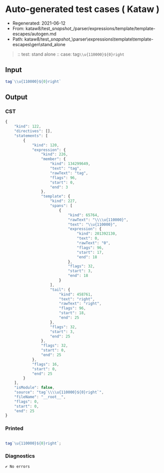 # Auto-generated test cases ( Kataw )
- Regenerated: 2021-06-12
- From: kataw8/test\__snapshot__/parser/expressions/template/template-escapes/autogen.md
- Path: kataw8/test\__snapshot__\parser\expressions\template\template-escapes\gen\stand_alone
> :: test: stand alone
> :: case: tag`\\u{110000}${0}right`
## Input

`````js
tag`\\u{110000}${0}right`
`````
## Output

### CST

```javascript
{
    "kind": 122,
    "directives": [],
    "statements": [
        {
            "kind": 120,
            "expression": {
                "kind": 226,
                "member": {
                    "kind": 134299649,
                    "text": "tag",
                    "rawText": "tag",
                    "flags": 96,
                    "start": 0,
                    "end": 3
                },
                "template": {
                    "kind": 227,
                    "spans": [
                        {
                            "kind": 65764,
                            "rawText": "\\\\u{110000}",
                            "text": "\\u{110000}",
                            "expression": {
                                "kind": 201392130,
                                "text": 0,
                                "rawText": "0",
                                "flags": 96,
                                "start": 17,
                                "end": 18
                            },
                            "flags": 32,
                            "start": 3,
                            "end": 18
                        }
                    ],
                    "tail": {
                        "kind": 458761,
                        "text": "right",
                        "rawText": "right",
                        "flags": 96,
                        "start": 18,
                        "end": 25
                    },
                    "flags": 32,
                    "start": 3,
                    "end": 25
                },
                "flags": 32,
                "start": 0,
                "end": 25
            },
            "flags": 16,
            "start": 0,
            "end": 25
        }
    ],
    "isModule": false,
    "source": "tag`\\\\u{110000}${0}right`",
    "fileName": "__root__",
    "flags": 0,
    "start": 0,
    "end": 25
}
```

### Printed

```javascript

tag`\u{110000}${0}right`;
```

### Diagnostics

```javascript
✔ No errors
```

